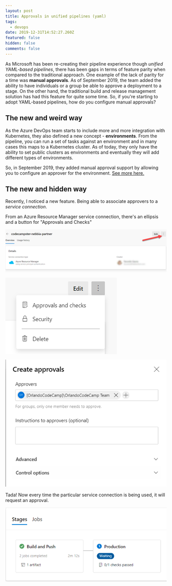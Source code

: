 ```yaml
---
layout: post
title: Approvals in unified pipelines (yaml)
tags:
  - devops
date: 2019-12-31T14:52:27.260Z
featured: false
hidden: false
comments: false
---
```

As Microsoft has been re-creating their pipeline experience though *unified YAML-based pipelines*, there has been gaps in terms of feature parity when compared to the traditional approach. One example of the lack of parity for a time was **manual approvals**. As of September 2019, the team added the ability to have individuals or a group be able to approve a deployment to a stage. On the other hand, the traditional build and release management solution has had this feature for quite some time. So, if you're starting to adopt YAML-based pipelines, how do you configure manual approvals?

<!--more-->

## The new and weird way

As the Azure DevOps team starts to include more and more integration with Kubernetes, they also defined a new concept - **environments**. From the pipeline, you can run a set of tasks against an environment and in many cases this maps to a Kubernetes cluster. As of today, they only have the ability to set public clusters as environments and eventually they will add different types of environments. 

So, in September 2019, they added manual approval support by allowing you to configure an approver for the environment. [See more here.](https://docs.microsoft.com/en-us/azure/devops/pipelines/process/approvals?view=azure-devops&tabs=check-pass)

## The new and hidden way

Recently, I noticed a new feature. Being able to associate approvers to a *service connection*. 

From an Azure Resource Manager service connection, there's an ellipsis and a button for "Approvals and Checks"

![](/assets/uploads/service_connection_ellipsis.png "Service connection ellipsis")

![](/assets/uploads/service_connection_approvals_and_checks.png "Approvals and checks")

![](/assets/uploads/service_connection_approver.png "Approvals at the service connection")

Tada! Now every time the particular service connection is being used, it will request an approval.

![](/assets/uploads/pipeline_approval.png "Approving a deployment")
